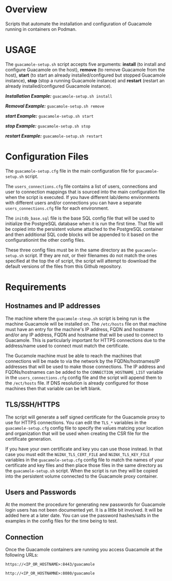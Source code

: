 # Overview
Scripts that automate the installation and configuration of Guacamole running in containers on Podman.

# USAGE

The `guacamole-setup.sh` script accepts five arguments: **install** (to install and configure Guacamole on the host), **remove** (to remove Guacamole from the host), **start** (to start an already installed/configured but stopped Guacamole instance), **stop** (stop a running Guacamole instance) and **restart** (restart an already installed/configured Guacamole instance).

***Installation Example:*** `guacamole-setup.sh install`

***Removal Example:*** `guacamole-setup.sh remove`

***start Example:*** `guacamole-setup.sh start`

***stop Example:*** `guacamole-setup.sh stop`

***restart Example:*** `guacamole-setup.sh restart`

# Configuration Files

The `guacamole-setup.cfg` file in the main configuration file for `guacamole-setup.sh` script.

The `users_connections.cfg` file contains a list of users, connections and user to connection mappings that is sourced into the main configuration file when the script is executed. If you have different lab/demo environments with different users and/or connections you can have a separate `users_connections.cfg` file for each environment.

The `initdb_base.sql` file is the base SQL config file that will be used to initialize the PostgreSQL database when it is run the first time. That file will be copied into the persistent volume attached to the PostgreSQL container and then additional SQL code blocks will be appended to it based on the configurationint the other config files.

These three config files must be in the same directory as the `guacamole-setup.sh` script. If they are not, or their filenames do not match the ones specified at the top the of script, the script will attempt to download the default versions of the files from this Github repository.

# Requirements

## Hostnames and IP addresses

The machine where the `guacamole-steup.sh` script is being run is the machine Guacamole will be installed on. The `/etc/hosts` file on that machine must have an entry for the machine's IP address, FQDN and hostname and/or any IP address, FQDN and hostname that will be used to connect to Guacamole. This is particularly important for HTTPS connections due to the address/name used to connect must match the certificate.

The Gucamole machine must be able to reach the machines that connections will be made to via the network by the FQDNs/hostnames/IP addresses that will be used to make those connections. The IP address and FQDNs/hostnames can be added to the `CONNECTION_HOSTNAME_LIST` variable in the `users_connections.cfg` config file and the script will append them to the `/ect/hosts` file. If DNS resolution is already configured for those machines then that variable can be left blank.

## TLS/SSH/HTTPS

The script will generate a self signed certificate for the Guacamole proxy to use for HTTPS connections. You can edit the `TLS_*` variables in the `guacamole-setup.cfg` config file to specify the values matcing your location and organization that will be used when creating the CSR file for the certificate generation.

If you have your own certificate and key you can use those instead. In that case you must edit the `NGINX_TLS_CERT_FILE` and `NGINX_TLS_KEY_FILE` variables in the `guacamole-setup.cfg` config file to match the names of your certificate and key files and then place those files in the same directory as the `guacamole-setup.sh` script. When the script is run they will be copied into the persistent volume connected to the Guacamole proxy container.

## Users and Passwords

At the moment the procedure for generating new passwords for Guacamole login users has not been documented yet. It is a little bit involved. It will be added here at a later date. You can use the password hashes/salts in the examples in the config files for the time being to test.

## Connection

Once the Guacamole containers are running you access Guacamole at the following URLs:

`https://<IP_OR_HOSTNAME>:8443/guacamole`

`http://<IP_OR_HOSTNAMNE>:8080/guacamole`

